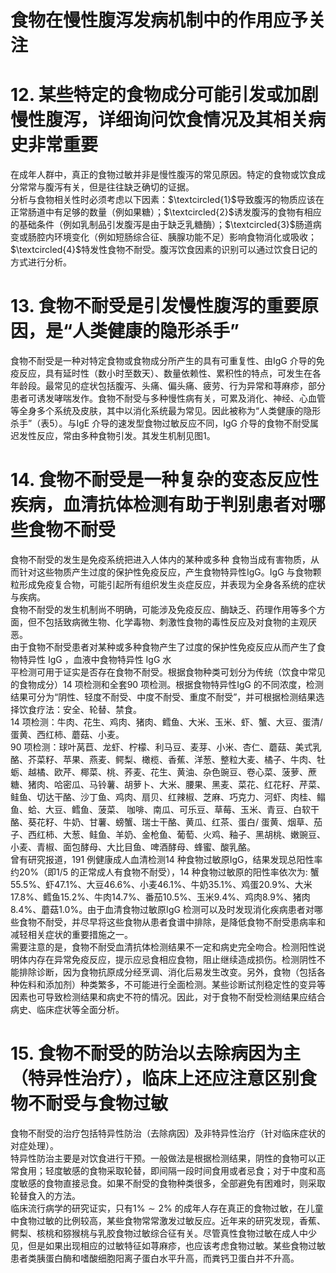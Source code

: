 # 食物在慢性腹泻发病机制中的作用应予关注  
# 12. 某些特定的食物成分可能引发或加剧慢性腹泻，详细询问饮食情况及其相关病史非常重要  
在成年人群中，真正的食物过敏并非是慢性腹泻的常见原因。特定的食物或饮食成分常常与腹泻有关，但是往往缺乏确切的证据。  
分析与食物相关性时必须考虑以下因素：$\textcircled{1}$导致腹泻的物质应该在正常肠道中有足够的数量（例如果糖）；$\textcircled{2}$诱发腹泻的食物有相应的基础条件（例如乳制品引发腹泻是由于缺乏乳糖酶）；$\textcircled{3}$肠道病变或肠腔内环境变化（例如短肠综合征、胰腺功能不足）影响食物消化或吸收；$\textcircled{4}$特发性食物不耐受。腹泻饮食因素的识别可以通过饮食日记的方式进行分析。  
# 13. 食物不耐受是引发慢性腹泻的重要原因，是“人类健康的隐形杀手”  
食物不耐受是一种对特定食物或食物成分所产生的具有可重复性、由IgG 介导的免疫反应，具有延时性（数小时至数天）、数量依赖性、累积性的特点，可发生在各年龄段。最常见的症状包括腹泻、头痛、偏头痛、疲劳、行为异常和荨麻疹，部分患者可诱发哮喘发作。食物不耐受与多种慢性病有关，可累及消化、神经、心血管等全身多个系统及皮肤，其中以消化系统最为常见。因此被称为“人类健康的隐形杀手”（表5）。与IgE 介导的速发型食物过敏反应不同，IgG 介导的食物不耐受属迟发性反应，常由多种食物引发。其发生机制见图1。  
# 14. 食物不耐受是一种复杂的变态反应性疾病，血清抗体检测有助于判别患者对哪些食物不耐受  
食物不耐受的发生是免疫系统把进入人体内的某种或多种 食物当成有害物质，从而针对这些物质产生过度的保护性免疫反应，产生食物特异性IgG。IgG 与食物颗粒形成免疫复合物，可能引起所有组织发生炎症反应，并表现为全身各系统的症状与疾病。  
食物不耐受的发生机制尚不明确，可能涉及免疫反应、酶缺乏、药理作用等多个方面，但不包括致病微生物、化学毒物、刺激性食物的毒性反应及对食物的主观厌恶。  
由于食物不耐受患者对某种或多种食物产生了过度的保护性免疫反应从而产生了食物特异性 IgG ，血液中食物特异性 IgG  水  
平检测可用于证实是否存在食物不耐受。根据食物种类可划分为传统（饮食中常见的食物成分）14 项检测和全套90 项检测。根据食物特异性IgG 的不同浓度，检测结果可分为“阴性、轻度不耐受、中度不耐受、重度不耐受”，并可根据检测结果选择饮食疗法：安全、轮替、禁食。  
14 项检测：牛肉、花生、鸡肉、猪肉、鳕鱼、大米、玉米、虾、蟹、大豆、蛋清/ 蛋黄、西红柿、蘑菇、小麦。  
90 项检测：球叶莴苣、龙虾、柠檬、利马豆、麦芽、小米、杏仁、蘑菇、美式乳酪、芥菜籽、苹果、燕麦、鳄梨、橄榄、香蕉、洋葱、整粒大麦、橘子、牛肉、牡蛎、越橘、欧芹、椰菜、桃、荞麦、花生、黄油、杂色豌豆、卷心菜、菠萝、蔗 糖、猪肉、哈密瓜、马铃薯、胡萝卜、大米、腰果、黑麦、菜花、红花籽、芹菜、鲑鱼、切达干酪、沙丁鱼、鸡肉、扇贝、红辣椒、芝麻、巧克力、河虾、肉桂、鳎鱼、蛤、大豆、鳕鱼、菠菜、 咖啡、南瓜、可乐豆、草莓、玉米、青豆、白软干酪、葵花籽、牛奶、甘薯、螃蟹、瑞士干酪、黄瓜、红茶、蛋白/ 蛋黄、烟草、茄子、西红柿、大葱、鲑鱼、羊奶、金枪鱼、葡萄、火鸡、釉子、黑胡桃、嫩豌豆、小麦、青椒、面包酵母、大比目鱼、啤酒酵母、蜂蜜、酸乳酪。  
曾有研究报道，191 例健康成人血清检测14 种食物过敏原IgG，结果发现总阳性率约$20\%$（即1/5 的正常成人有食物不耐受），14 种食物过敏原的阳性率依次为: 蟹$55.5\%$、虾$47.1\%$、大豆$46.6\%$、小麦$46.1\%$、牛奶$35.1\%$、鸡蛋$20.9\%$、大米$17.8\%$、鳕鱼$15.2\%$、牛肉$14.7\%$、番茄$10.5\%$、玉米$9.4\%$、鸡肉$8.9\%$、猪肉$8.4\%$、蘑菇$1.0\%$。由于血清食物过敏原IgG 检测可以及时发现消化疾病患者对哪些食物不耐受，并尽早将这些食物从患者食谱中排除，是降低食物不耐受患病率和减轻相关症状的重要措施之一。  
需要注意的是，食物不耐受血清抗体检测结果不一定和病史完全吻合。检测阳性说明体内存在异常免疫反应，提示应忌食相应食物，阻止继续造成损伤。检测阴性不能排除诊断，因为食物抗原成分经烹调、消化后易发生改变。另外，食物（包括各种佐料和添加剂）种类繁多，不可能进行全面检测。某些诊断试剂稳定性的变异等因素也可导致检测结果和病史不符的情况。因此，对于食物不耐受检测结果应结合病史、临床症状等全面分析。  
# 15. 食物不耐受的防治以去除病因为主（特异性治疗），临床上还应注意区别食物不耐受与食物过敏  
食物不耐受的治疗包括特异性防治（去除病因）及非特异性治疗（针对临床症状的对症处理）。  
特异性防治主要是对饮食进行干预。一般做法是根据检测结果，阴性的食物可以正常食用；轻度敏感的食物采取轮替，即间隔一段时间食用或者忌食；对于中度和高度敏感的食物直接忌食。如果不耐受的食物种类很多，全部避免有困难时，则采取轮替食入的方法。  
临床流行病学的研究证实，只有$1\%\sim2\%$ 的成年人存在真正的食物过敏，在儿童中食物过敏的比例较高，某些食物常常激发过敏反应。近年来的研究发现，香蕉、鳄梨、核桃和猕猴桃与乳胶食物过敏综合征有关。尽管真性食物过敏在成人中少见，但是如果出现相应的过敏特征如荨麻疹，也应该考虑食物过敏。某些食物过敏患者类胰蛋白酶和嗜酸细胞阳离子蛋白水平升高，而粪钙卫蛋白并不升高。  